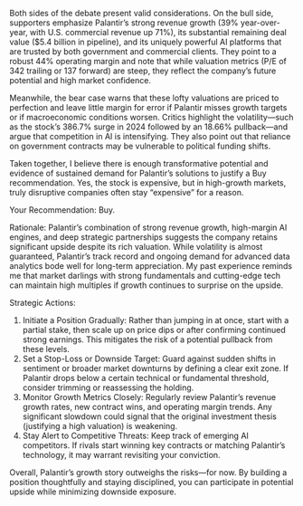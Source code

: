 Both sides of the debate present valid considerations. On the bull side, supporters emphasize Palantir’s strong revenue growth (39% year-over-year, with U.S. commercial revenue up 71%), its substantial remaining deal value ($5.4 billion in pipeline), and its uniquely powerful AI platforms that are trusted by both government and commercial clients. They point to a robust 44% operating margin and note that while valuation metrics (P/E of 342 trailing or 137 forward) are steep, they reflect the company’s future potential and high market confidence.

Meanwhile, the bear case warns that these lofty valuations are priced to perfection and leave little margin for error if Palantir misses growth targets or if macroeconomic conditions worsen. Critics highlight the volatility—such as the stock’s 386.7% surge in 2024 followed by an 18.66% pullback—and argue that competition in AI is intensifying. They also point out that reliance on government contracts may be vulnerable to political funding shifts.

Taken together, I believe there is enough transformative potential and evidence of sustained demand for Palantir’s solutions to justify a Buy recommendation. Yes, the stock is expensive, but in high-growth markets, truly disruptive companies often stay “expensive” for a reason.

Your Recommendation: Buy.

Rationale: Palantir’s combination of strong revenue growth, high-margin AI engines, and deep strategic partnerships suggests the company retains significant upside despite its rich valuation. While volatility is almost guaranteed, Palantir’s track record and ongoing demand for advanced data analytics bode well for long-term appreciation. My past experience reminds me that market darlings with strong fundamentals and cutting-edge tech can maintain high multiples if growth continues to surprise on the upside.

Strategic Actions:
1. Initiate a Position Gradually: Rather than jumping in at once, start with a partial stake, then scale up on price dips or after confirming continued strong earnings. This mitigates the risk of a potential pullback from these levels.
2. Set a Stop-Loss or Downside Target: Guard against sudden shifts in sentiment or broader market downturns by defining a clear exit zone. If Palantir drops below a certain technical or fundamental threshold, consider trimming or reassessing the holding.
3. Monitor Growth Metrics Closely: Regularly review Palantir’s revenue growth rates, new contract wins, and operating margin trends. Any significant slowdown could signal that the original investment thesis (justifying a high valuation) is weakening.
4. Stay Alert to Competitive Threats: Keep track of emerging AI competitors. If rivals start winning key contracts or matching Palantir’s technology, it may warrant revisiting your conviction.

Overall, Palantir’s growth story outweighs the risks—for now. By building a position thoughtfully and staying disciplined, you can participate in potential upside while minimizing downside exposure.